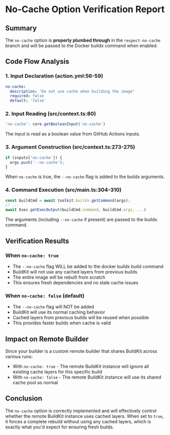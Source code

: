 # No-Cache Option Verification Report

## Summary
The `no-cache` option is **properly plumbed through** in the `respect-no-cache` branch and will be passed to the Docker buildx command when enabled.

## Code Flow Analysis

### 1. Input Declaration (action.yml:56-59)
```yaml
no-cache:
  description: "Do not use cache when building the image"
  required: false
  default: 'false'
```

### 2. Input Reading (src/context.ts:80)
```typescript
'no-cache': core.getBooleanInput('no-cache')
```
The input is read as a boolean value from GitHub Actions inputs.

### 3. Argument Construction (src/context.ts:273-275)
```typescript
if (inputs['no-cache']) {
  args.push('--no-cache');
}
```
When `no-cache` is true, the `--no-cache` flag is added to the buildx arguments.

### 4. Command Execution (src/main.ts:304-310)
```typescript
const buildCmd = await toolkit.buildx.getCommand(args);
// ...
await Exec.getExecOutput(buildCmd.command, buildCmd.args, ...)
```
The arguments (including `--no-cache` if present) are passed to the buildx command.

## Verification Results

### When `no-cache: true`
- The `--no-cache` flag WILL be added to the docker buildx build command
- BuildKit will not use any cached layers from previous builds
- The entire image will be rebuilt from scratch
- This ensures fresh dependencies and no stale cache issues

### When `no-cache: false` (default)
- The `--no-cache` flag will NOT be added
- BuildKit will use its normal caching behavior
- Cached layers from previous builds will be reused when possible
- This provides faster builds when cache is valid

## Impact on Remote Builder
Since your builder is a custom remote builder that shares BuildKit across various runs:
- With `no-cache: true` - The remote BuildKit instance will ignore all existing cache layers for this specific build
- With `no-cache: false` - The remote BuildKit instance will use its shared cache pool as normal

## Conclusion
The `no-cache` option is correctly implemented and will effectively control whether the remote BuildKit instance uses cached layers. When set to `true`, it forces a complete rebuild without using any cached layers, which is exactly what you'd expect for ensuring fresh builds.